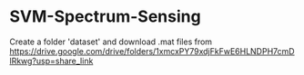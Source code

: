 # SVM-Spectrum-Sensing
Create a folder 'dataset' and download .mat files from https://drive.google.com/drive/folders/1xmcxPY79xdjFkFwE6HLNDPH7cmDlRkwg?usp=share_link